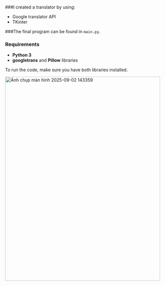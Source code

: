  ###I created a translator by using:
 - Google translator API
 - TKinter 

###The final program can be found in `main.py`.

### Requirements
- **Python 3**
- **googletrans** and **Pillow** libraries

To run the code, make sure you have both libraries installed.


<img width="503" height="661" alt="Ảnh chụp màn hình 2025-09-02 143359" src="https://github.com/user-attachments/assets/499326bc-0e4e-435d-af05-08a6a6c7de87" />
